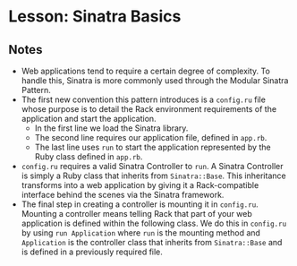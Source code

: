 # Lesson: Sinatra Basics

## Notes

- Web applications tend to require a certain degree of complexity. To handle this, Sinatra is more commonly used through the Modular Sinatra Pattern.
- The first new convention this pattern introduces is a `config.ru` file whose purpose is to detail the Rack environment requirements of the application and start the application.
  - In the first line we load the Sinatra library.
  - The second line requires our application file, defined in `app.rb`.
  - The last line uses `run` to start the application represented by the Ruby class defined in `app.rb`.
- `config.ru` requires a valid Sinatra Controller to `run`. A Sinatra Controller is simply a Ruby class that inherits from `Sinatra::Base`. This inheritance transforms into a web application by giving it a Rack-compatible interface behind the scenes via the Sinatra framework.
- The final step in creating a controller is mounting it in `config.ru`. Mounting a controller means telling Rack that part of your web application is defined within the following class. We do this in `config.ru` by using `run Application` where `run` is the mounting method and `Application` is the controller class that inherits from `Sinatra::Base` and is defined in a previously required file.
